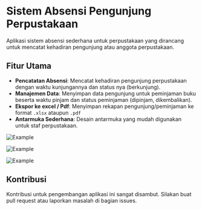 # Sistem Absensi Pengunjung Perpustakaan

Aplikasi sistem absensi sederhana untuk perpustakaan yang dirancang untuk mencatat kehadiran pengunjung atau anggota perpustakaan.

## Fitur Utama
- **Pencatatan Absensi**: Mencatat kehadiran pengunjung perpustakaan dengan waktu kunjungannya dan status nya (berkunjung).
- **Manajemen Data**: Menyimpan data pengunjung untuk peminjaman buku beserta waktu pinjam dan status peminjaman (dipinjam, dikembalikan).
- **Ekspor ke excel / Pdf**: Menyimpan rekapan pengunjung/peminjaman ke format <code>.xlsx</code> ataupun <code>.pdf</code>
- **Antarmuka Sederhana**: Desain antarmuka yang mudah digunakan untuk staf perpustakaan.

![Example](https://cdn.aceimg.com/78bedceda.jpg)

![Example](https://cdn.aceimg.com/83fd275f8.jpg)

![Example](https://cdn.aceimg.com/5706b8500.jpg)

## Kontribusi
Kontribusi untuk pengembangan aplikasi ini sangat disambut. Silakan buat pull request atau laporkan masalah di bagian issues.